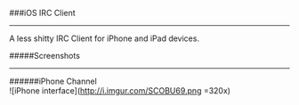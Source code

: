 ###iOS IRC Client
***
A less shitty IRC Client for iPhone and iPad devices.

#####Screenshots
***

######iPhone
Channel  
![iPhone interface](http://i.imgur.com/SCOBU69.png =320x)